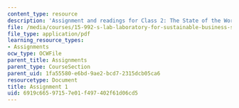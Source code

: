 ```yaml
---
content_type: resource
description: 'Assignment and readings for Class 2: The State of the World.'
file: /media/courses/15-992-s-lab-laboratory-for-sustainable-business-spring-2008/6919c66597157e01f497402f61d06cd5_assn_1.pdf
file_type: application/pdf
learning_resource_types:
- Assignments
ocw_type: OCWFile
parent_title: Assignments
parent_type: CourseSection
parent_uid: 1fa55580-e6bd-9ae2-bcd7-2315dcb05ca6
resourcetype: Document
title: Assignment 1
uid: 6919c665-9715-7e01-f497-402f61d06cd5
---
```

